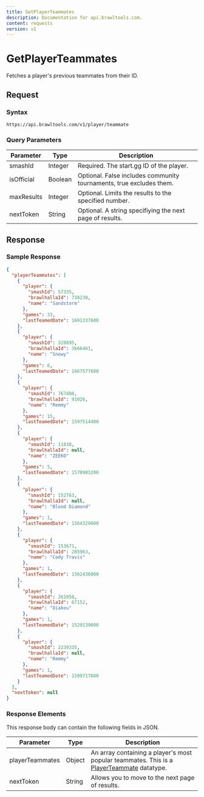```yaml
---
title: GetPlayerTeammates
description: Documentation for api.brawltools.com.
content: requests
version: v1
---
```


# GetPlayerTeammates

Fetches a player's previous teammates from their ID.

## Request

### Syntax

```
https://api.brawltools.com/v1/player/teammate
```

### Query Parameters

| Parameter  | Type    | Description                                                         |
| ---------- | ------- | ------------------------------------------------------------------- |
| smashId    | Integer | Required. The start.gg ID of the player.                            |
| isOfficial | Boolean | Optional. False includes community tournaments, true excludes them. |
| maxResults | Integer | Optional. Limits the results to the specified number.               |
| nextToken  | String  | Optional. A string specifiying the next page of results.            |

## Response

### Sample Response

```json
{
  "playerTeammates": [
    {
      "player": {
        "smashId": 57335,
        "brawlhallaId": 738230,
        "name": "Sandstorm"
      },
      "games": 33,
      "lastTeamedDate": 1691337600
    },
    {
      "player": {
        "smashId": 328895,
        "brawlhallaId": 3666461,
        "name": "Snowy"
      },
      "games": 6,
      "lastTeamedDate": 1667577600
    },
    {
      "player": {
        "smashId": 767408,
        "brawlhallaId": 91026,
        "name": "Remmy"
      },
      "games": 15,
      "lastTeamedDate": 1597514400
    },
    {
      "player": {
        "smashId": 11838,
        "brawlhallaId": null,
        "name": "ZEEKO"
      },
      "games": 5,
      "lastTeamedDate": 1570903200
    },
    {
      "player": {
        "smashId": 152763,
        "brawlhallaId": null,
        "name": "Blood Diamond"
      },
      "games": 1,
      "lastTeamedDate": 1564329600
    },
    {
      "player": {
        "smashId": 153671,
        "brawlhallaId": 285963,
        "name": "Cody Travis"
      },
      "games": 1,
      "lastTeamedDate": 1562436000
    },
    {
      "player": {
        "smashId": 261958,
        "brawlhallaId": 67152,
        "name": "Diakou"
      },
      "games": 1,
      "lastTeamedDate": 1529139600
    },
    {
      "player": {
        "smashId": 2239335,
        "brawlhallaId": null,
        "name": "Remmy"
      },
      "games": 1,
      "lastTeamedDate": 1509717600
    }
  ],
  "nextToken": null
}
```

### Response Elements

This response body can contain the following fields in JSON.

| Parameter       | Type   | Description                                                                                                                            |
| --------------- | ------ | -------------------------------------------------------------------------------------------------------------------------------------- |
| playerTeammates | Object | An array containing a player's most popular teammates. This is a <a href="../../datatypes/playerteammate">PlayerTeammate</a> datatype. |
| nextToken       | String | Allows you to move to the next page of results.                                                                                        |
